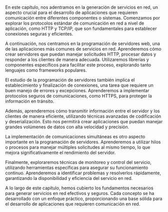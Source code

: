En este capítulo, nos adentramos en la generación de servicios en red, un aspecto crucial para el desarrollo de aplicaciones que requieren comunicación entre diferentes componentes o sistemas. Comenzamos por explorar los protocolos estándar de comunicación en red a nivel de aplicación, como HTTP y TCP/IP, que son fundamentales para establecer conexiones seguras y eficientes.

A continuación, nos centramos en la programación de servidores web, una de las aplicaciones más comunes de servicios en red. Aprenderemos cómo crear servidores que puedan manejar solicitudes HTTP, procesar datos y responder a los clientes de manera adecuada. Utilizaremos librerías y componentes específicos para facilitar este proceso, explorando tanto lenguajes como frameworks populares.

El estudio de la programación de servidores también implica el establecimiento y finalización de conexiones, una tarea que requiere un buen manejo de errores y excepciones. Aprenderemos a implementar protocolos seguros de comunicaciones, como HTTPS, para proteger la información en tránsito.

Además, aprenderemos cómo transmitir información entre el servidor y los clientes de manera eficiente, utilizando técnicas avanzadas de codificación y deserialización. Esto nos permitirá crear aplicaciones que puedan manejar grandes volúmenes de datos con alta velocidad y precisión.

La implementación de comunicaciones simultáneas es otro aspecto importante en la programación de servidores. Aprenderemos a utilizar hilos o procesos para manejar múltiples solicitudes al mismo tiempo, lo que mejora significativamente el rendimiento del servidor.

Finalmente, exploraremos técnicas de monitoreo y control del servicio, utilizando herramientas específicas para asegurar su funcionamiento continuo. Aprenderemos a identificar problemas y resolverlos rápidamente, garantizando la disponibilidad y eficiencia del servicio en red.

A lo largo de este capítulo, hemos cubierto los fundamentos necesarios para generar servicios en red efectivos y seguros. Cada concepto se ha desarrollado con un enfoque práctico, proporcionando una base sólida para el desarrollo de aplicaciones que requieren comunicación en red.
